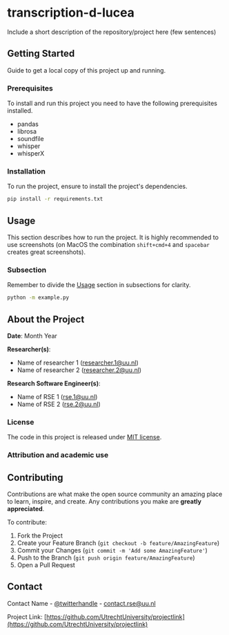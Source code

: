 # transcription-d-lucea

Include a short description of the repository/project here (few sentences)

<!-- GETTING STARTED -->
## Getting Started

Guide to get a local copy of this project up and running.

### Prerequisites

To install and run this project you need to have the following prerequisites installed.

- pandas
- librosa
- soundfile
- whisper
- whisperX

### Installation

To run the project, ensure to install the project's dependencies.

```sh
pip install -r requirements.txt
```

<!-- USAGE -->
## Usage

This section describes how to run the project. It is highly recommended to use screenshots (on MacOS the combination `shift+cmd+4` and `spacebar` creates great screenshots).

### Subsection

Remember to divide the [Usage](#Usage) section in subsections for clarity.

```sh
python -m example.py
```


<!-- ABOUT THE PROJECT -->
## About the Project

**Date**: Month Year

**Researcher(s)**:

- Name of researcher 1 (researcher.1@uu.nl)
- Name of researcher 2 (researcher.2@uu.nl)

**Research Software Engineer(s)**:

- Name of RSE 1 (rse.1@uu.nl)
- Name of RSE 2 (rse.2@uu.nl)

### License

The code in this project is released under [MIT license](LICENSE).

### Attribution and academic use


<!-- CONTRIBUTING -->
## Contributing

Contributions are what make the open source community an amazing place to learn, inspire, and create. Any contributions you make are **greatly appreciated**.

To contribute:

1. Fork the Project
2. Create your Feature Branch (`git checkout -b feature/AmazingFeature`)
3. Commit your Changes (`git commit -m 'Add some AmazingFeature'`)
4. Push to the Branch (`git push origin feature/AmazingFeature`)
5. Open a Pull Request

<!-- CONTACT -->
## Contact

Contact Name - [@twitterhandle](https://twitter.com/username) - contact.rse@uu.nl

Project Link: [https://github.com/UtrechtUniversity/projectlink](https://github.com/UtrechtUniversity/projectlink)
